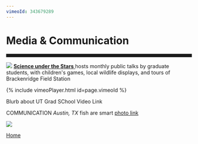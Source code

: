 ```yaml
---
vimeoId: 343679289
---
```


<body>

<div class="container">
<div class="blurb">
<h1>Media & Communication</h1>
<hr style="height:9px;color:#84949B">

<img src="/images/SUTS1.jpg">
<a href="https://scienceunderthestars.org/2018/08/20/sept-13-kelly-wallace/"> <b>Science under the Stars</b> </a> hosts monthly public talks by graduate students, with children's games, local wildlife displays, and tours of Brackenridge Field Station 

	
{% include vimeoPlayer.html id=page.vimeoId %}
<p> Blurb about UT Grad SChool Video Link</p>
		
<p>COMMUNICATION <em>Austin, TX</em> fish are smart <a href="/about"> photo link</a></p>

<img src="/images/SUTS1.jpg">


<a href="../">Home</a>
